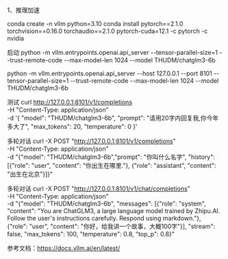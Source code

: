1、推理加速


conda create -n vllm python=3.10
conda install pytorch==2.1.0 torchvision==0.16.0 torchaudio==2.1.0 pytorch-cuda=12.1 -c pytorch -c nvidia

启动
python -m vllm.entrypoints.openai.api_server --tensor-parallel-size=1  --trust-remote-code --max-model-len 1024 --model THUDM/chatglm3-6b

python -m vllm.entrypoints.openai.api_server --host 127.0.0.1 --port 8101 --tensor-parallel-size=1  --trust-remote-code --max-model-len 1024 --model THUDM/chatglm3-6b


测试
curl http://127.0.0.1:8101/v1/completions \
    -H "Content-Type: application/json" \
    -d '{
        "model": "THUDM/chatglm3-6b",
        "prompt": "请用20字内回复我,你今年多大了",
        "max_tokens": 20,
        "temperature": 0
    }'

多轮对话
curl -X POST "http://127.0.0.1:8101/v1/completions" \
-H "Content-Type: application/json" \
-d "{\"model\": \"THUDM/chatglm3-6b\",\"prompt\": \"你叫什么名字\", \"history\": [{\"role\": \"user\", \"content\": \"你出生在哪里.\"}, {\"role\": \"assistant\", \"content\": \"出生在北京\"}]}"

多轮对话
curl -X POST "http://127.0.0.1:8101/v1/chat/completions" \
-H "Content-Type: application/json" \
-d "{\"model\": \"THUDM/chatglm3-6b\", \"messages\": [{\"role\": \"system\", \"content\": \"You are ChatGLM3, a large language model trained by Zhipu.AI. Follow the user's instructions carefully. Respond using markdown.\"}, {\"role\": \"user\", \"content\": \"你好，给我讲一个故事，大概100字\"}], \"stream\": false, \"max_tokens\": 100, \"temperature\": 0.8, \"top_p\": 0.8}"






参考文档：https://docs.vllm.ai/en/latest/